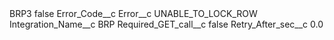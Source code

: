 <?xml version="1.0" encoding="UTF-8"?>
<CustomMetadata xmlns="http://soap.sforce.com/2006/04/metadata" xmlns:xsi="http://www.w3.org/2001/XMLSchema-instance" xmlns:xsd="http://www.w3.org/2001/XMLSchema">
    <label>BRP3</label>
    <protected>false</protected>
    <values>
        <field>Error_Code__c</field>
        <value xsi:nil="true"/>
    </values>
    <values>
        <field>Error__c</field>
        <value xsi:type="xsd:string">UNABLE_TO_LOCK_ROW</value>
    </values>
    <values>
        <field>Integration_Name__c</field>
        <value xsi:type="xsd:string">BRP</value>
    </values>
    <values>
        <field>Required_GET_call__c</field>
        <value xsi:type="xsd:boolean">false</value>
    </values>
    <values>
        <field>Retry_After_sec__c</field>
        <value xsi:type="xsd:double">0.0</value>
    </values>
</CustomMetadata>
